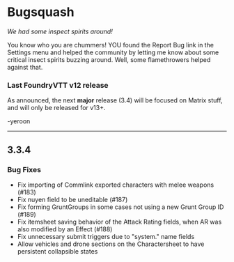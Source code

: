# Bugsquash
*We had some inspect spirits around!*

You know who you are chummers! YOU found the Report Bug link in the Settings menu and helped the community by letting me know about some critical insect spirits buzzing around. Well, some flamethrowers helped against that.

### Last FoundryVTT v12 release
As announced, the next **major** release (3.4) will be focused on Matrix stuff, and will only be released for v13+. 

-yeroon  

---

## 3.3.4

### Bug Fixes
- Fix importing of Commlink exported characters with melee weapons (#183)
- Fix nuyen field to be uneditable (#187)
- Fix forming GruntGroups in some cases not using a new Grunt Group ID (#189)
- Fix itemsheet saving behavior of the Attack Rating fields, when AR was also modified by an Effect (#188)
- Fix unnecessary submit triggers due to "system." name fields
- Allow vehicles and drone sections on the Charactersheet to have persistent collapsible states
